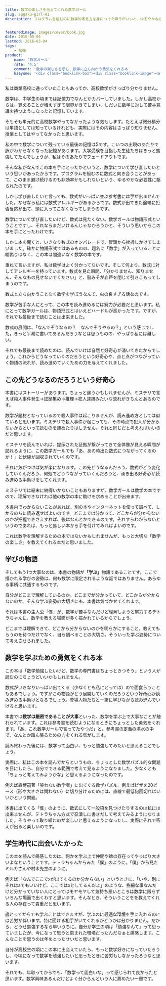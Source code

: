 ```yaml
---
title: 数学の楽しさを伝えてくれる数学ガール
slug: sugaku-girl-01
description: プログラムを組むのに数学的考え方を身につけたほうがいいと、ゆるやかな必要性に駆られて手にとってみました。物語形式ではありますが、数式に拒絶反応を持つ私にはややハードルが高かったです。しかし、それでも読んでよかったなと思える本でした。


featuredimage: images/cover/book.jpg
date: 2016-03-04
lastmod: 2016-03-04
tags: 
    - 勉強
product:
    name: '数学ガール'
    rate: '4.5'
    comment: '数学の楽しさを示し、数学に立ち向かう勇気をくれる本'
    kaeyome: '<div class="booklink-box"><div class="booklink-image"><a href="http://www.amazon.co.jp/exec/obidos/asin/4797341378/illusionspace-22/" target="_blank" rel="nofollow" ><img src="https://ecx.images-amazon.com/images/I/5131Hk70YkL._SL160_.jpg" style="border: none;" /></a></div><div class="booklink-info"><div class="booklink-name"><a href="http://www.amazon.co.jp/exec/obidos/asin/4797341378/illusionspace-22/" target="_blank" rel="nofollow" >数学ガール (数学ガールシリーズ 1)</a><div class="booklink-powered-date">posted with <a href="http://yomereba.com" rel="nofollow" target="_blank">ヨメレバ</a></div></div><div class="booklink-detail">結城 浩 SBクリエイティブ 2007-06-27    </div><div class="booklink-link2"><div class="shoplinkamazon"><a href="http://www.amazon.co.jp/exec/obidos/asin/4797341378/illusionspace-22/" target="_blank" rel="nofollow" >Amazon</a></div><div class="shoplinkkindle"><a href="http://www.amazon.co.jp/exec/obidos/ASIN/B00EYXMA9I/illusionspace-22/" target="_blank" rel="nofollow" >Kindle</a></div><div class="shoplinkrakuten"><a href="http://hb.afl.rakuten.co.jp/hgc/11acbc01.369b1bf6.11acbc02.cabf9fe9/?pc=http%3A%2F%2Fbooks.rakuten.co.jp%2Frb%2F4437798%2F%3Fscid%3Daf_ich_link_urltxt%26m%3Dhttp%3A%2F%2Fm.rakuten.co.jp%2Fev%2Fbook%2F" target="_blank" rel="nofollow" >楽天ブックス</a></div>                  	  <div class="shoplinkkino"><a href="http://ck.jp.ap.valuecommerce.com/servlet/referral?sid=3085416&pid=882196163&vc_url=http%3A%2F%2Fwww.kinokuniya.co.jp%2Ff%2Fdsg-01-9784797341379" target="_blank" rel="nofollow" >紀伊國屋書店<img src="https://ad.jp.ap.valuecommerce.com/servlet/gifbanner?sid=3085416&pid=882196163" height="1" width="1" border="0"></a></div>	  	  	</div></div><div class="booklink-footer"></div></div>'
---
```


私は商業高校に通っていたこともあってか、高校数学がさっぱり分かりません。

数学は、中学生の頃までは記憶力でなんとかカバーしていました。しかし高校からは、覚えることが増えすぎて限界がきてしまい、しだいに数学に対して苦手意識を持つようになったと記憶しています。

そもそも単元的に高校数学やってなかったような気もします。たとえば微分積分は単語としては知っているけれども、実際にはその内容はさっぱり知りません。授業としてはやってなかったと思います。

私の中で数学について残っている最後の記憶はΣです。こいつの出現のあたりで訳がわからなくなった記憶があります。大学受験を目指した生徒たちはきっと勉強してたんでしょうが、私はそのあたりでフェードアウトです。

そんな私がなんでこの本を手にとったかというと、数学について学び直したいという思いがあったからです。プログラムを組むのに数式と向き合うことがあって、このまま避け続けるのも非効率かもしれないという、ゆるやかな必要性に駆られたのです。

しかし学び直したいと言っても、数式がいっぱい並ぶ参考書には手が出ませんでした。なぜなら私には数式アレルギーがあるからです。数式が出てきた途端に拒否反応が出て、頭に入ってこなくなってしまうのです。

数学について学び直したいけど、数式は見たくない。数学ガールは物語形式ということですし、それならまだいけるんじゃなかろうかと、そういう思いからこの本を手にとったわけです。

しかし本を開くと、いきなり数式のオンパレードで、冒頭から挫折しかけてしまいました。確かに物語形式ではあるものの、題名に「数学」が入っていることに嘘偽りはなく、この本は間違いなく数学の本です。

重ねて言いますが、私は数学はよく分かってないです。そして何より、数式に対してアレルギーを持っています。数式を見た瞬間、「分かりません、知りません、そんなもの見せないでください」と、脳みそが岩戸を閉じて引きこもってしまうのです。

数式と立ち向かうことなく数学を学ぼうなんて、虫の良すぎる話なのです。

数学が苦手な人にとって、この本を読み進めるには努力が必要だと思います。私にとって数学ガールは、物語形式とはいえどハードルが高かったです。ですが、それでも最後まで読むことは出来ました。

数式の展開は、「なんでそうなるの？　なんでそうやるの？」という感じでした。きっと平易に書いてあるんだろうなとは思うものの、やっぱり私には難しい。

それでも最後まで読めたのは、読んでいけば自然と好奇心が湧いてきたからでしょう。これからどうなっていくのだろうという好奇心や、点と点がつながっていく物語の流れが、読み進めていくための力を与えてくれました。


## この先どうなるのだろうという好奇心


本書にはストーリーがあります。ちょっと違うかもしれませんが、ミステリで言えば殺人事件発生→証拠集め→推理→犯人逮捕みたいな流れがきちんとあるのです。

数学が題材となっているので殺人事件は起こりませんが、読み進め方としては似ていると思います。ミステリで殺人事件が起こっても、その時点で犯人が分からないからといって読むのを諦めたりはしません。それと同じだと考えればいいのだと思います。

ミステリを読んでいれば、提示された証拠が繋がってきて全体像が見える瞬間が訪れるように、この数学ガールでも「あ、あの時出た数式につながってくるのか！」と伏線が回収されていくのです。

それに気がつけば気が楽になります。この先どうなるんだろう、数式がどう変化していくんだろう、何処でどうつながっていくんだろうと、湧き出る好奇心が読み進める手助けをしてくれます。

ミステリでは結末に納得いかないこともありますが、数学ガールは数学の本ですので、理解できなければ他の数学の本に助けを求めることが出来ます。

本書内でわからないことがあれば、別の本やインターネットを使って調べて、しかるのちに読み返せばよいのです。どこまでは分かって、どこからが分からないのかが把握できさえすれば、後はなんとかできるのです。それすらわからないというのであれば、もっと易しい本から手を付けてみればよいのです。

これは数学を理解するための本ではないかもしれませんが、もっと大切な「数学の楽しさ」を教えてくれる本だと思いました。


## 学びの物語


そしてもう1つ大事なのは、本書の物語が<strong>「学ぶ」</strong>物語であることです。ここで描かれる学びの姿勢は、何も数学に限定されるような話ではありません。あらゆる事柄に共通するものです。

自分がどこまで理解しているのか。どこまでが分かっていて、どこからが分からないのか。そんな学ぶ姿勢の大切さにも、本書は気づかせてくれます。

それは本書の主人公「僕」が、数学が苦手なんだけど理解しようと努力するテトラちゃんに、数学を教える場面が多く描かれているからでしょう。

どこまでは理解できて、どこから分からないのかを明らかにすること。教えてもらうのを待つだけでなく、自ら調べることの大切さ。そういった学ぶ姿勢について考えさせられました。


## 数学を学ぶための勇気をくれる本


この本は「数学勉強したいけど、数学の専門書はちょっときつそう」という人が読むのにちょうどいいかもしれません。

数式がいきなりいっぱい出てくる（少なくとも私にとっては）ので面食らうこともあるでしょう。ですがこの物語がどう展開していくのだろうという好奇心が読み進める手助けとなるでしょう。登場人物たちと一緒に学びながら読み進んでいけると思います。

本書では<strong>数学は厳密であることが大事</strong>といった、数学を学ぶ上で大事なことが触れられています。これは参考書を読むようになるときにちょっとした勇気をくれます。「あ、これ数学ガールで言ってたやつだ」と。参考書の定義の洪水の中で、なんとか踏ん張るための力をくれる気がします。

読み終わった後には、数学って面白い、もっと勉強してみたいと思えることでしょう。

実際に、私はこの本を読んでからというもの、ちょっとした数学パズル的な問題を目にしたら、自分でできる範囲で考えて見るようになりました。少なくとも「ちょっと考えてみようかな」と思えるようになったのです。

例えば森博嗣著「笑わない数学者」に出てくる数学パズル。例えばピザを20ピース（形や大きさは問わない）に切り分けるためには、直線で最低何回切ればいいかという問題。

本書に出てくる「僕」のように、数式にして一般項を見つけたりするのは私には出来ませんが、テトラちゃん方式で虱潰しに書きだして考えてみるようになりました。そうやって取り組むのが楽しいと思えるようになったし、実際にそれで答えが出ると楽しいのです。


## 学生時代に出会いたかった


この本を読んで痛感したのは、何かを学ぶ上で仲間や師の存在ってやっぱり大きいよなということです。テトラちゃんからみた「僕」のように。「僕」から見たミルカさんや村木先生のように。

例えば「なんでここでxが出てくるのか分からない」というときに、「いや、別にそれはaでもいいけど、ここではxとしてるんだよ」のような、些細な事なんだけど分かっていない人にとってはモヤモヤして気持ち悪いところは数学に限らずいろんな場面で出くわすと思います。そんなとき、そういうことをを教えてくれる人の存在って貴重だと思います。

歳とってからでも学ぶことはできますが、学ぶのに最適な環境を手に入れるのには苦労が伴います。特に聞ける相手がいてくれるかどうかは分かりません。だから、どうせ勉強するなら早いうちに。自分が学生の頃は「勉強なんて」って思っていましたが、今になって思うと恵まれた環境だったんだなぁと痛感します。こんなことを思うのは年をとったせいだと思います。

自分が高校生の頃にこの本に出会えていたら、もっと数学好きになっていたろうし、今頃になって数学を勉強したいと思ったときに苦労もしなかったろうなと思います。

それでも、年取ってからでも、「数学って面白いな」って感じられて良かったと思います。数学興味あるんだけどよく分からんという人に薦めたい一冊です。


  